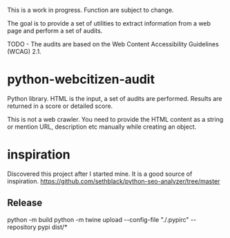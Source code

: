 This is a work in progress. Function are subject to change.

The goal is to provide a set of utilities to extract information from a web page and perform a set of audits. 

TODO - The audits are based on the Web Content Accessibility Guidelines (WCAG) 2.1.

# python-webcitizen-audit
Python library. HTML is the input, a set of audits are performed. Results are returned in a score or detailed score.

This is not a web crawler. You need to provide the HTML content as a string or mention URL, description etc manually while creating an object.

# inspiration
Discovered this project after I started mine. It is a good source of inspiration.
https://github.com/sethblack/python-seo-analyzer/tree/master

## Release


python -m build
python -m twine upload --config-file "./.pypirc" --repository pypi dist/*

